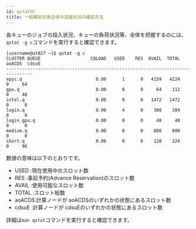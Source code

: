 ```yaml
---
id: qstatGC
title: 一般解析区画全体の混雑状況の確認方法
---
```

 
 各キューのジョブの投入状況、キューの負荷状況等、全体を把握するのには、`qstat -g c`コマンドを実行すると確認できます。
 
 ```
 [username@at027 ~]$ qstat -g c
 CLUSTER QUEUE                   CQLOAD   USED    RES  AVAIL  TOTAL aoACDS  cdsuE  
 --------------------------------------------------------------------------------
 epyc.q                            0.00      1      0   4159   4224      0     64 
 gpu.q                             0.00      0      0     64    112      0     48 
 intel.q                           0.00      0      0   1472   1472      0      0 
 login.q                           0.00      4      0    380    384      0      0 
 login_gpu.q                       0.00      0      0     48     48      0      0 
 medium.q                          0.00      0      0    800    800      0      0 
 short.q                           0.00      0      0    128    224      0     96 
```
 
数値の意味は以下のとおりです。

- USED :現在使用中のスロット数 
- RES  :事前予約(Advance Reservation)のスロット数
- AVAIL :使用可能なスロット数
- TOTAL :スロット総数
- aoACDS:計算ノードが aoACDSのいずれかの状態にあるスロット数
- cdsuE :計算ノードが cdsuEのいずれかの状態にあるスロット数 

詳細は`man qstat`コマンドを実行すると確認できます。

